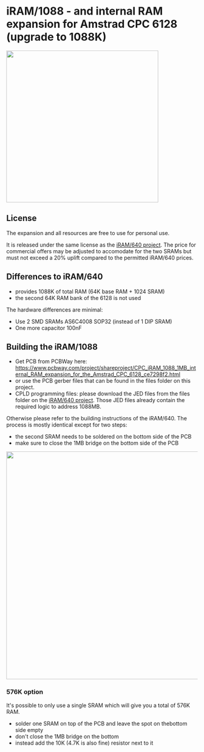 # iRAM/1088 - and internal RAM expansion for Amstrad CPC 6128 (upgrade to 1088K) 

<img src="/pictures/iram1088a.jpg" width="400"/>

## License

The expansion and all resources are free to use for personal use.

It is released under the same license as the [iRAM/640 project](https://github.com/etomuc/CPC6128_iRAM-640). The price for commercial offers may be adjusted to accomodate for the two SRAMs but must not exceed a 20% uplift compared to the permitted iRAM/640 prices. 

## Differences to iRAM/640

- provides 1088K of total RAM (64K base RAM + 1024 SRAM)
- the second 64K RAM bank of the 6128 is not used

The hardware differences are minimal:

* Use 2 SMD SRAMs AS6C4008 SOP32 (instead of 1 DIP SRAM)
* One more capacitor 100nF

## Building the iRAM/1088

- Get PCB from PCBWay here: https://www.pcbway.com/project/shareproject/CPC_iRAM_1088_1MB_internal_RAM_expansion_for_the_Amstrad_CPC_6128_ce7298f2.html
- or use the PCB gerber files that can be found in the files folder on this project. 
- CPLD programming files: please download the JED files from the files folder on the [iRAM/640 project](https://github.com/etomuc/CPC6128_iRAM-640). Those JED files already contain the required logic to address 1088MB. 

Otherwise please refer to the building instructions of the iRAM/640. The process is mostly identical except for two steps:

- the second SRAM needs to be soldered on the bottom side of the PCB
- make sure to close the 1MB bridge on the bottom side of the PCB

<img src="/pictures/iram1088bridge.jpg" width="600"/>

### 576K option

It's possible to only use a single SRAM which will give you a total of 576K RAM. 

- solder one SRAM on top of the PCB and leave the spot on thebottom side empty
- don't close the 1MB bridge on the bottom
- instead add the 10K (4.7K is also fine) resistor next to it
